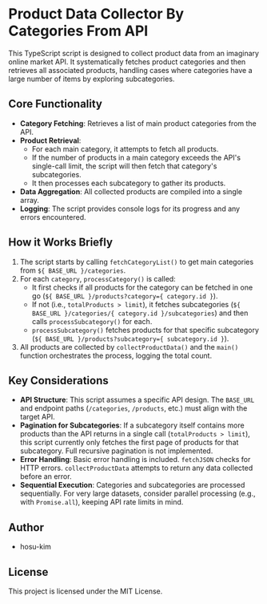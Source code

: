 # Product Data Collector By Categories From API

This TypeScript script is designed to collect product data from an imaginary online market API. It systematically fetches product categories and then retrieves all associated products, handling cases where categories have a large number of items by exploring subcategories.

## Core Functionality

*   **Category Fetching**: Retrieves a list of main product categories from the API.
*   **Product Retrieval**:
    *   For each main category, it attempts to fetch all products.
    *   If the number of products in a main category exceeds the API's single-call limit, the script will then fetch that category's subcategories.
    *   It then processes each subcategory to gather its products.
*   **Data Aggregation**: All collected products are compiled into a single array.
*   **Logging**: The script provides console logs for its progress and any errors encountered.

## How it Works Briefly

1.  The script starts by calling `fetchCategoryList()` to get main categories from `${ BASE_URL }/categories`.
2.  For each `category`, `processCategory()` is called:
    *   It first checks if all products for the category can be fetched in one go (`${ BASE_URL }/products?category={ category.id }`).
    *   If not (i.e., `totalProducts > limit`), it fetches subcategories (`${ BASE_URL }/categories/{ category.id }/subcategories`) and then calls `processSubcategory()` for each.
    *   `processSubcategory()` fetches products for that specific subcategory (`${ BASE_URL }/products?subcategory={ subcategory.id }`).
3.  All products are collected by `collectProductData()` and the `main()` function orchestrates the process, logging the total count.

## Key Considerations

*   **API Structure**: This script assumes a specific API design. The `BASE_URL` and endpoint paths (`/categories`, `/products`, etc.) must align with the target API.
*   **Pagination for Subcategories**: If a subcategory itself contains more products than the API returns in a single call (`totalProducts > limit`), this script currently only fetches the first page of products for that subcategory. Full recursive pagination is not implemented.
*   **Error Handling**: Basic error handling is included. `fetchJSON` checks for HTTP errors. `collectProductData` attempts to return any data collected before an error.
*   **Sequential Execution**: Categories and subcategories are processed sequentially. For very large datasets, consider parallel processing (e.g., with `Promise.all`), keeping API rate limits in mind.

## Author

*   hosu-kim

## License

This project is licensed under the MIT License.
